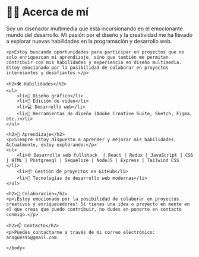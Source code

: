 <html>
<head>
    <title>👋 Hola, soy Andrés Anguiano Delgado 🎨🚀</title>
</head>
<body>
    <h1>👨‍💻 Acerca de mí</h1>
    <p>Soy un diseñador multimedia que está incursionando en el emocionante mundo del desarrollo. Mi pasión por el diseño y la creatividad me ha llevado a explorar nuevas habilidades en la programación y desarrollo web.</p>

    <p>Estoy buscando oportunidades para participar en proyectos que no solo enriquezcan mi aprendizaje, sino que también me permitan contribuir con mis habilidades y experiencia en diseño multimedia. Estoy emocionado por la posibilidad de colaborar en proyectos interesantes y desafiantes.</p>

    <h2>🛠️ Habilidades</h2>
    <ul>
        <li>🎨 Diseño gráfico</li>
        <li>🎥 Edición de video</li>
        <li>💻 Desarrollo web</li>
        <li>🔧 Herramientas de diseño (Adobe Creative Suite, Sketch, Figma, etc.)</li>
    </ul>

    <h2>🌱 Aprendizaje</h2>
    <p>Siempre estoy dispuesto a aprender y mejorar mis habilidades. Actualmente, estoy explorando:</p>
    <ul>
        <li>🌐 Desarrollo web fullstack  | React | Redux | JavaScript | CSS | HTML | Postgresql | Sequelize | NodeJS | Express | Tailwind CSS </li>
        <li>📦 Gestión de proyectos en GitHub</li>
        <li>🚀 Tecnologías de desarrollo web modernas</li>
    </ul>

    <h2>🤝 Colaboración</h2>
    <p>¡Estoy emocionado por la posibilidad de colaborar en proyectos creativos y enriquecedores! Si tienes una idea o proyecto en mente en el que creas que puedo contribuir, no dudes en ponerte en contacto conmigo.</p>

    <h2>📫 Contacto</h2>
    <p>Puedes contactarme a través de mi correo electrónico: anngues95@gmail.com.

    </body>
</html>
